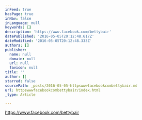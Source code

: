 ```yaml
---
inFeed: true
hasPage: true
inNav: false
inLanguage: null
keywords: []
description: 'https://www.facebook.com/bettybair'
datePublished: '2016-05-05T20:12:48.617Z'
dateModified: '2016-05-05T20:12:48.333Z'
authors: []
publisher:
  name: null
  domain: null
  url: null
  favicon: null
title: ''
author: []
starred: false
sourcePath: _posts/2016-05-05-httpswwwfacebookcombettybair.md
url: httpswwwfacebookcombettybair/index.html
_type: Article

---
```

https://www.facebook.com/bettybair